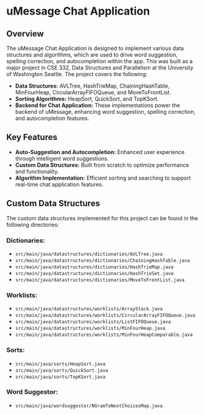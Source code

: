 # uMessage Chat Application

## Overview

The uMessage Chat Application is designed to implement various data structures and algorithms, which are used to drive word suggestion, spelling correction, and autocompletion within the app. This was built as a major project in CSE 332, Data Structures and Parallelism at the University of Washington Seattle. The project covers the following:

- **Data Structures:** AVLTree, HashTrieMap, ChainingHashTable, MinFourHeap, CircularArrayFIFOQueue, and MoveToFrontList.
- **Sorting Algorithms:** HeapSort, QuickSort, and TopKSort.
- **Backend for Chat Application:** These implementations power the backend of uMessage, enhancing word suggestion, spelling correction, and autocompletion features.

## Key Features

- **Auto-Suggestion and Autocompletion:** Enhanced user experience through intelligent word suggestions.
- **Custom Data Structures:** Built from scratch to optimize performance and functionality.
- **Algorithm Implementation:** Efficient sorting and searching to support real-time chat application features.

## Custom Data Structures

The custom data structures implemented for this project can be found in the following directories:

### Dictionaries:
- `src/main/java/datastructures/dictionaries/AVLTree.java`
- `src/main/java/datastructures/dictionaries/ChainingHashTable.java`
- `src/main/java/datastructures/dictionaries/HashTrieMap.java`
- `src/main/java/datastructures/dictionaries/HashTrieSet.java`
- `src/main/java/datastructures/dictionaries/MoveToFrontList.java`

### Worklists:
- `src/main/java/datastructures/worklists/ArrayStack.java`
- `src/main/java/datastructures/worklists/CircularArrayFIFOQueue.java`
- `src/main/java/datastructures/worklists/ListFIFOQueue.java`
- `src/main/java/datastructures/worklists/MinFourHeap.java`
- `src/main/java/datastructures/worklists/MinFourHeapComparable.java`

### Sorts:
- `src/main/java/sorts/HeapSort.java`
- `src/main/java/sorts/QuickSort.java`
- `src/main/java/sorts/TopKSort.java`

### Word Suggestor:
- `src/main/java/wordsuggestor/NGramToNextChoicesMap.java`
